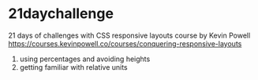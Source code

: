 # 21daychallenge
21 days of challenges with CSS responsive layouts course by Kevin Powell
https://courses.kevinpowell.co/courses/conquering-responsive-layouts
 <ol>
  <li> using percentages and avoiding heights</li>
  <li> getting familiar with relative units</li>

